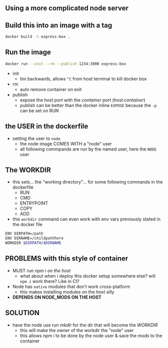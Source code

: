 ## Using a more complicated node server

## Build this into an image with a tag

```bash
docker build -t express-box .
```

## Run the image

```bash
docker run --init --rm --publish 1234:3000 express-box
```

- init
  - tini backwards, allows `^C` from host terminal to kill docker box
- rm
  - auto remove container on exit
- publish
  - expose the _host port_ with the _container_ port (_host:container_)
  - publish can be better than the docker inline `EXPOSE` because the `-p` can be set on RUN

## the USER in the dockerfile
- setting the user to `node`
  - the node image COMES WITH a "node" user
  - all following commpands are run by the named user, here the `NODE` user

## The WORKDIR
- this sets... the "working directory"... for some following commands in the dockerfile
  - RUN
  - CMD
  - ENTRYPOINT
  - COPY
  - ADD
- this `workdir` command can even work with env vars previously stated in the docker file
```bash
ENV DIRPATH=/path
ENV DIRNAME=/childpathhere
WORKDIR $DIRPATH/$DIRNAME
```

## PROBLEMS with this style of container

- MUST run npm i _on the host_
  - what about when i deploy this docker setup somewhere else? will `npm i` work there? Like in CI?
- Node has `native` modules that don't work cross-platform
  - this makes installing modules on the _host_ silly
- **DEPENDS ON NODE_MODS ON THE HOST**

## SOLUTION

- have the node use run _mkdir_ for the dir that will become the _WORKDIR_
  - this will make the _owner_ of the workdir the "node" user
  - this allows npm i to be done by the node user & save the mods to the container
